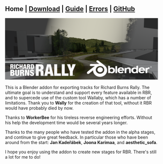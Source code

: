 ## Home | [Download](download.md) | [Guide](guide.md) | [Errors](errors.md) | [GitHub](https://github.com/RichardBurnsRally/blender-track-exporter/issues)

![RBR Blender addon](assets/splash.png)

This is a Blender addon for exporting tracks for Richard Burns Rally. The
ultimate goal is to understand and support every feature available in RBR, and
to supercede use of the custom tool Wallaby, which has a number of limitations.
Thank you to **Wally** for the creation of that tool, without it RBR would have
probably died by now.

Thanks to **WorkerBee** for his tireless reverse engineering efforts.
Without his help the development time would be several years longer.

Thanks to the many people who have tested the addon in the alpha stages, and
continue to give great feedback. In particular those who have been around from
the start: **Jan Kadeřábek**, **Joona Karimaa**, and **aesthetic\_sofa**.

I hope you enjoy using the addon to create new stages for RBR. There's still a
lot for me to do!
